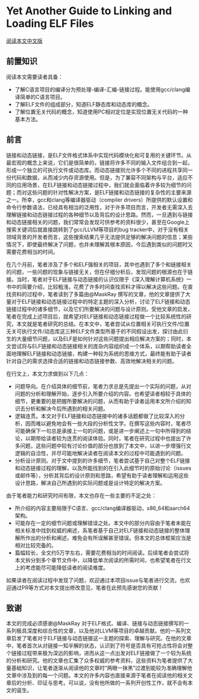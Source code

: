 # Yet Another Guide to Linking and Loading ELF Files

[阅读本文中文版](guide_zh.md)

## 前置知识

阅读本文需要读者具备：

* 了解C语言项目的编译分为预处理-编译-汇编-链接过程。能使用gcc/clang编译简单的C语言项目。
* 了解ELF文件的组成部分，知道ELF静态库和动态库的概念。
* 了解位置无关代码的概念，知道使用PC相对定位是实现位置无关代码的一种基本方法。

## 前言

链接和动态链接，是ELF文件格式体系中实现代码模块化和可复用的关键环节。从最宏观的概念上来说，它们是很简单的，链接将许多不同的输入文件组合到一起，形成一个独立的可执行文件或动态库。而动态链接则允许多个不同的进程共享同一份代码和数据，从而减少内存资源使用。但是，为了兼容不同架构与平台，适应不同的应用场景，在ELF链接和动态链接过程中，我们就会面临着许多较为细节的问题；而对这些问题的针对性解决方案，是ELF链接和动态链接的复杂性的主要来源之一。所幸，gcc和clang等编译器驱动（compiler drivers）所提供的默认设置和命令行参数语法，已经具有相当的泛用性，对于许多项目而言，开发者无需深入去理解链接和动态链接过程的各种细节以及背后的设计思路。然而，一旦遇到与链接和动态链接相关的问题，我们常常会发现可供参考的资料很少，甚至在Google上搜索关键词后就直接跳转到了gcc/LLVM等项目的bug tracker中，对于没有相关领域背景的开发者而言，这些搜索结果几乎无法提供足够的解决问题的信息；某些情况下，即使最终解决了问题，也并未理解其根本原因，今后遇到类似的问题时又需要花费相当的时间。

在几个月前，笔者涉及了多个和ELF强相关的项目，其中也遇到了多个和链接相关的问题，一些问题的现象与链接无关，但在仔细分析后，发现问题的根源也在于链接。当时，笔者对于ELF链接与动态链接的认识仅限于《深入理解计算机系统》一书中的简要介绍，比较粗浅，花费了许多时间查找资料才得以解决这些问题。在查找资料的过程中，笔者读到了多篇由@MaskRay 撰写的文章，他的文章提供了大量对于ELF链接和动态链接过程中的特定主题的深入分析，讨论了ELF链接和动态链接过程中的诸多细节，以及它们所要解决的问题与设计原则。受他文章的启发，笔者在完成上述项目后，就希望对ELF链接和动态链接过程做一个比较系统性的研究，本文就是笔者研究的总结。在本文中，笔者尝试从位置相关可执行文件/位置无关可执行文件/动态库这三种ELF文件类型所基于的不同假设出发，探讨由此衍生的大量细节问题，以及ELF是如何针对这些问题提出相应解决方案的；同时，本文尝试将与ELF链接和动态链接相关的庞杂内容组织成一个体系，以期帮助读者全面地理解ELF链接和动态链接，构建一种较为系统的思维方式，最终能有助于读者针对自己的需求选择合适的链接和动态链接参数、高效地解决相关的问题。

在行文上，本文力求做到以下几点：

* 问题导向。在介绍具体的细节前，笔者力求总是先提出一个实际的问题，从对问题的分析和理解开始，逐步引入所要介绍的内容。也希望读者相较于具体的细节，更重要的是把握所要解决的问题，从而有助于读者运用本文所介绍的知识去分析和解决今后所遇到的相关问题。
* 逻辑连贯。本文对于ELF链接和动态链接中的诸多话题都做了比较深入的分析，因而难以避免地会有一些大段的分析性文字。在撰写这些内容时，笔者尽可能确保下一句总是承接上一句的问题，或是进一步阐述上一句中所得到的结论，以期带给读者较为连贯的阅读体验。同时，笔者在研究过程中也提出了许多问题，这些问题中较有讨论价值的部分也放到了本文中，以进一步增强行文逻辑的自洽性，并尽可能地解决读者在阅读本文的过程中可能遇到的问题。
* 分析设计原则。对于文中提到的许多细节，笔者尝试基于自己对整个ELF链接和动态链接过程的理解，以及所能找到的在引入此细节时的原始讨论（issues或邮件等），分析其背后的设计原则和思路，希望有助于读者理解和运用这些设计思路，解决自己所遇到的实际问题或是设计特定的解决方案。

由于笔者能力和研究时间有限，本文也存在一些主要的不足之处：

* 所介绍的内容主要局限于C语言、gcc/clang编译器驱动，x86_64和aarch64架构。
* 可能存在一定的细节问题或理解错误之处。本文中的部分内容由于笔者未能在相关标准中找到权威的阐述，系笔者基于自己对ELF链接和动态链接的整体理解所作出的分析和阐述，难免会有所误解甚至错误。但本文的总体框架应当是相对比较完备的。
* 篇幅较长，全文约5万字左右，需要花费相当的时间阅读。后续笔者会尝试将本文拆分到多个章节文件中，以降低单次阅读的所需时间，也希望笔者在行文上的考虑能尽可能降低读者的阅读难度。

如果读者在阅读过程中发现了问题，欢迎通过本项目issue与笔者进行交流，也欢迎通过PR等方式对本文提出修改意见，笔者在此预先感谢您的贡献！

## 致谢

本文的完成必须感谢@MaskRay 对于ELF格式、编译、链接与动态链接撰写的一系列极具深度和综合性的文章，以及他对LLVM等项目的卓越贡献。他的一系列文章启发了笔者对于ELF链接与动态链接这一主题的探索、理解与研究。在他的文章中，笔者首次从对链接一知半解的状态，认识到了符号是否具有可抢占性将会对整个链接过程带来极为深远的影响，进而从这一点出发对ELF链接做了一个较为系统的分析和研究。他的文章也汇集了众多权威的参考资料，这些资料为笔者提供了大量基础知识，让笔者逐渐从阅读他的文章时“两眼一抹黑”过渡到能较为准确理解他文章中涉及到的每一个问题。本文的许多内容也直接来源于笔者在阅读他的相关文章后的分析、印证与思考。可以说，没有他所做的一系列开创性工作，就不会有本文的诞生。